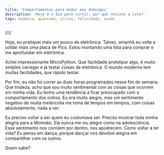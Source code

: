 ```yaml
---
title: 'Comportamentos para mudar aos domingos'
description: 'Hoje é o dia para curtir, por quê resiste a isto?'
tags: mudanca, quaresma, vicios, felicidade, saude
---
```


////

Hoje, eu pratiquei mais um pouco de eletrônica. Talvez, amanhã eu volte a
soldar mais uma placa de Pico. Estou montando uma lista para comprar e me
aprofundar em eletrônica.

Achei impressionante MicroPython. Que facilidade prototipar algo, é muito
simples carregar e já testar coisas de eletrônica. O mundo moderno tem muitas
facilidades, que rápido testar.

Por fim, eu não fui correr as duas horas programadas nesse fim de semana. Que
tristeza, acho que sou muito sentimental com as coisas que ocorrem em minha
vida. Eu tenho uma tendência a ficar preocupado com o comportamento dos outros.
Eu era muito alegre, mas um sentimento negativo de muita melâncolia me toma de
tempos em tempos, com coisas absolutamente, nada a ver.

Eu preciso voltar a ser quem eu costumava ser. Preciso mostrar toda minha
alegria para a Momoko. Ela nunca me viu alegre como na adolescência. Esse
sentimento nos corróem por dentro, nos apodrecem. Como voltar a ter vida?
Eu penso em dança, porque dançar nos devolve alegria em compartilhar com os
outros.

Quem sabe?
